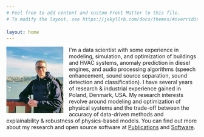 ```yaml
---
# Feel free to add content and custom Front Matter to this file.
# To modify the layout, see https://jekyllrb.com/docs/themes/#overriding-theme-defaults

layout: home
---
```


<img style="float: left; margin-right: 15px; width: 150px" src="/gfx/ggbridge_photo.jpg">

I'm a data scientist with some experience in modeling, simulation, and optimization of buildings and HVAC systems, anomaly prediction in diesel engines, and audio processing algorithms (speech enhancement, sound source separation, sound detection and classification). I have several years of research & industrial experience gained in Poland, Denmark, USA. My research interests revolve around modeling and optimization of physical systems and the trade-off between the accuracy of data-driven methods and explainability & robustness of physics-based models. You can find out more about my research and open source software at [Publications](/publications) and [Software](/software).
